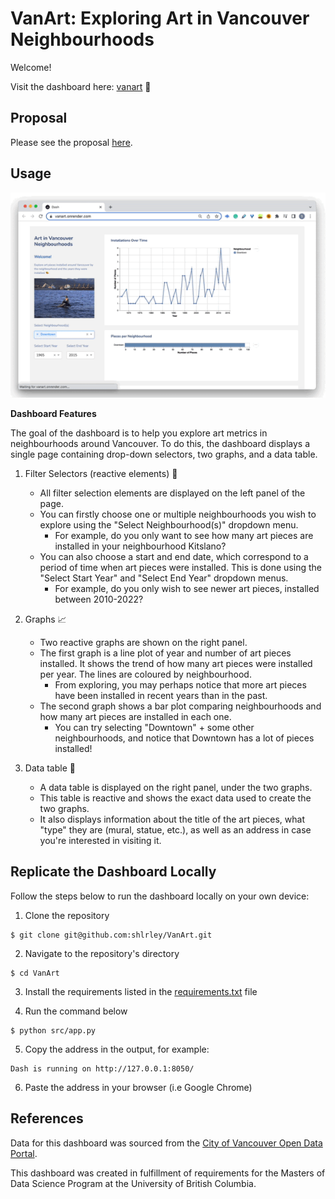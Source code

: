 # VanArt: Exploring Art in Vancouver Neighbourhoods

Welcome! 

Visit the dashboard here: [vanart](https://vanart.onrender.com/) 🎨 

## Proposal 

Please see the proposal [here](https://github.com/UBC-MDS/VanArt/blob/main/reports/proposal.md).

## Usage 

![vanart](vanart.gif)

**Dashboard Features** 

The goal of the dashboard is to help you explore art metrics in neighbourhoods around Vancouver. To do this, the dashboard displays a single page containing drop-down selectors, two graphs, and a data table. 
  
1. Filter Selectors (reactive elements) 🔽
    - All filter selection elements are displayed on the left panel of the page. 
    - You can firstly choose one or multiple neighbourhoods you wish to explore using the "Select Neighbourhood(s)" dropdown menu. 
      - For example, do you only want to see how many art pieces are installed in your neighbourhood Kitslano? 
    - You can also choose a start and end date, which correspond to a period of time when art pieces were installed. This is done using the "Select Start Year" and "Select End Year" dropdown menus. 
      - For example, do you only wish to see newer art pieces, installed between 2010-2022? 

2. Graphs 📈
    - Two reactive graphs are shown on the right panel. 
    - The first graph is a line plot of year and number of art pieces installed. It shows the trend of how many art pieces were installed per year. The lines are coloured by neighbourhood. 
      - From exploring, you may perhaps notice that more art pieces have been installed in recent years than in the past. 
    - The second graph shows a bar plot comparing neighbourhoods and how many art pieces are installed in each one. 
      - You can try selecting "Downtown" + some other neighbourhoods, and notice that Downtown has a lot of pieces installed! 

3. Data table 🧮
    - A data table is displayed on the right panel, under the two graphs. 
    - This table is reactive and shows the exact data used to create the two graphs. 
    - It also displays information about the title of the art pieces, what "type" they are (mural, statue, etc.), as well as an address in case you're interested in visiting it. 


## Replicate the Dashboard Locally 

Follow the steps below to run the dashboard locally on your own device: 

1. Clone the repository 

```
$ git clone git@github.com:shlrley/VanArt.git
```

2. Navigate to the repository's directory 

```
$ cd VanArt
```

3. Install the requirements listed in the [requirements.txt](https://github.com/shlrley/VanArt/blob/main/src/requirements.txt) file 

4. Run the command below 

```
$ python src/app.py
```

5. Copy the address in the output, for example: 

```
Dash is running on http://127.0.0.1:8050/
```

6. Paste the address in your browser (i.e Google Chrome)


## References 

Data for this dashboard was sourced from the [City of Vancouver Open Data Portal](https://opendata.vancouver.ca/explore/dataset/public-art/export/).
  
This dashboard was created in fulfillment of requirements for the Masters of Data Science Program at the University of British Columbia. 
